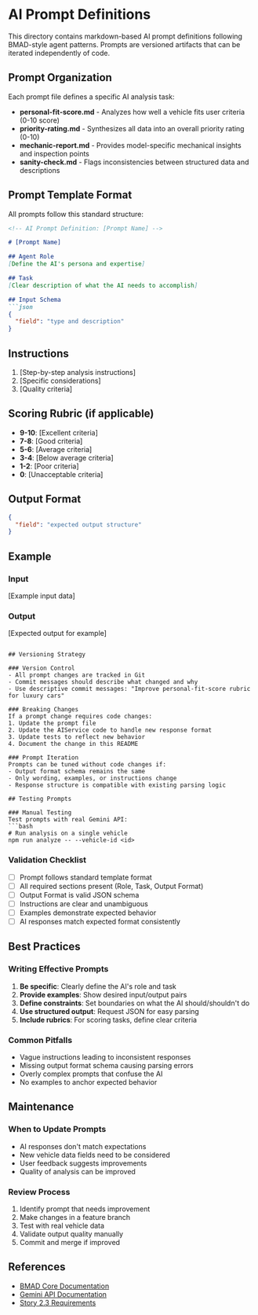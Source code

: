 # AI Prompt Definitions

This directory contains markdown-based AI prompt definitions following BMAD-style agent patterns. Prompts are versioned artifacts that can be iterated independently of code.

## Prompt Organization

Each prompt file defines a specific AI analysis task:

- **personal-fit-score.md** - Analyzes how well a vehicle fits user criteria (0-10 score)
- **priority-rating.md** - Synthesizes all data into an overall priority rating (0-10)
- **mechanic-report.md** - Provides model-specific mechanical insights and inspection points
- **sanity-check.md** - Flags inconsistencies between structured data and descriptions

## Prompt Template Format

All prompts follow this standard structure:

```markdown
<!-- AI Prompt Definition: [Prompt Name] -->

# [Prompt Name]

## Agent Role
[Define the AI's persona and expertise]

## Task
[Clear description of what the AI needs to accomplish]

## Input Schema
```json
{
  "field": "type and description"
}
```

## Instructions
1. [Step-by-step analysis instructions]
2. [Specific considerations]
3. [Quality criteria]

## Scoring Rubric (if applicable)
- **9-10**: [Excellent criteria]
- **7-8**: [Good criteria]
- **5-6**: [Average criteria]
- **3-4**: [Below average criteria]
- **1-2**: [Poor criteria]
- **0**: [Unacceptable criteria]

## Output Format
```json
{
  "field": "expected output structure"
}
```

## Example
### Input
[Example input data]

### Output
[Expected output for example]
```

## Versioning Strategy

### Version Control
- All prompt changes are tracked in Git
- Commit messages should describe what changed and why
- Use descriptive commit messages: "Improve personal-fit-score rubric for luxury cars"

### Breaking Changes
If a prompt change requires code changes:
1. Update the prompt file
2. Update the AIService code to handle new response format
3. Update tests to reflect new behavior
4. Document the change in this README

### Prompt Iteration
Prompts can be tuned without code changes if:
- Output format schema remains the same
- Only wording, examples, or instructions change
- Response structure is compatible with existing parsing logic

## Testing Prompts

### Manual Testing
Test prompts with real Gemini API:
```bash
# Run analysis on a single vehicle
npm run analyze -- --vehicle-id <id>
```

### Validation Checklist
- [ ] Prompt follows standard template format
- [ ] All required sections present (Role, Task, Output Format)
- [ ] Output Format is valid JSON schema
- [ ] Instructions are clear and unambiguous
- [ ] Examples demonstrate expected behavior
- [ ] AI responses match expected format consistently

## Best Practices

### Writing Effective Prompts
1. **Be specific**: Clearly define the AI's role and task
2. **Provide examples**: Show desired input/output pairs
3. **Define constraints**: Set boundaries on what the AI should/shouldn't do
4. **Use structured output**: Request JSON for easy parsing
5. **Include rubrics**: For scoring tasks, define clear criteria

### Common Pitfalls
- Vague instructions leading to inconsistent responses
- Missing output format schema causing parsing errors
- Overly complex prompts that confuse the AI
- No examples to anchor expected behavior

## Maintenance

### When to Update Prompts
- AI responses don't match expectations
- New vehicle data fields need to be considered
- User feedback suggests improvements
- Quality of analysis can be improved

### Review Process
1. Identify prompt that needs improvement
2. Make changes in a feature branch
3. Test with real vehicle data
4. Validate output quality manually
5. Commit and merge if improved

## References

- [BMAD Core Documentation](https://github.com/badass-courses/bmad-core)
- [Gemini API Documentation](https://ai.google.dev/docs)
- [Story 2.3 Requirements](../../../docs/stories/2.3.story.md)
